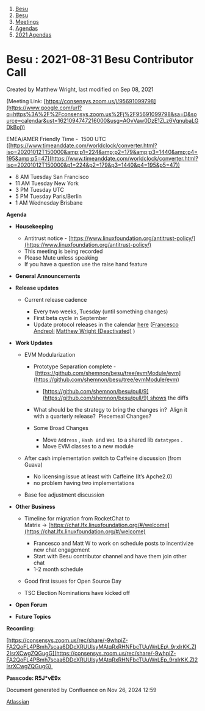 1. [Besu](index.html)
2. [Besu](Besu_22151173.html)
3. [Meetings](Meetings_22153838.html)
4. [Agendas](Agendas_22153868.html)
5. [2021 Agendas](2021-Agendas_22154808.html)

# Besu : 2021-08-31 Besu Contributor Call

Created by Matthew Wright, last modified on Sep 08, 2021

(Meeting Link: ⁨[https://consensys.zoom.us/j/95691099798](https://www.google.com/url?q=https%3A%2F%2Fconsensys.zoom.us%2Fj%2F95691099798&sa=D&source=calendar&ust=1621094747216000&usg=AOvVaw0DzE1ZLz6VqnubaLGDkBoj))

EMEA/AMER Friendly Time -  1500 UTC ([https://www.timeanddate.com/worldclock/converter.html?iso=20201012T150000&amp;p1=224&amp;p2=179&amp;p3=1440&amp;p4=195&amp;p5=47](https://www.timeanddate.com/worldclock/converter.html?iso=20201012T150000&p1=224&p2=179&p3=1440&p4=195&p5=47))

- 8 AM Tuesday San Francisco
- 11 AM Tuesday New York
- 3 PM Tuesday UTC
- 5 PM Tuesday Paris/Berlin
- 1 AM Wednesday Brisbane

**Agenda**

- **Housekeeping**
  
  - Antitrust notice - [https://www.linuxfoundation.org/antitrust-policy/](https://www.linuxfoundation.org/antitrust-policy/)
  - This meeting is being recorded
  - Please Mute unless speaking
  - If you have a question use the raise hand feature
- **General Announcements**
- **Release updates**
  
  - Current release cadence 
    
    - Every two weeks, Tuesday (until something changes)
    - First beta cycle in September
    - Update protocol releases in the calendar [here](https://lf-hyperledger.atlassian.net/wiki/display/BESU/Future+Release+Dates) ([Francesco Andreoli](https://lf-hyperledger.atlassian.net/wiki/people/610104864e8d8d0069291688?ref=confluence) [Matthew Wright (Deactivated)](https://lf-hyperledger.atlassian.net/wiki/people/5fb2ceb04a09640069c6345f?ref=confluence) )
- **Work Updates** 
  
  - EVM Modularization
    
    - Prototype Separation complete - [https://github.com/shemnon/besu/tree/evmModule/evm](https://github.com/shemnon/besu/tree/evmModule/evm)
      
      - [https://github.com/shemnon/besu/pull/9](https://github.com/shemnon/besu/pull/9) shows the diffs
    - What should be the strategy to bring the changes in?  Align it with a quarterly release?  Piecemeal Changes?
    - Some Broad Changes
      
      - Move `Address` , `Hash`  and `Wei`  to a shared lib `datatypes` .
      - Move EVM classes to a new module
  - After cash implementation switch to Caffeine discussion (from Guava)
    
    - No licensing issue at least with Caffeine (It’s Apche2.0)
    - no problem having two implementations
  - Base fee adjustment discussion
- **Other Business** 
  
  - Timeline for migration from RocketChat to Matrix → [https://chat.lfx.linuxfoundation.org/#/welcome](https://chat.lfx.linuxfoundation.org/#/welcome)
    
    - Francesco and Matt W to work on schedule posts to incentivize new chat engagement
    - Start with Besu contributor channel and have them join other chat
    - 1-2 month schedule
  - Good first issues for Open Source Day
  - TSC Election Nominations have kicked off
- **Open Forum**
- **Future Topics**

**Recording:** 

[https://consensys.zoom.us/rec/share/-9whpiZ-FA2QoFL4PBmh7scaa6DDcXRUUlsyMAtqRxRHNFbcTUuWnLEp\_9rxIrKK.ZI2IsrXCwgZQGugG](https://consensys.zoom.us/rec/share/-9whpiZ-FA2QoFL4PBmh7scaa6DDcXRUUlsyMAtqRxRHNFbcTUuWnLEp_9rxIrKK.ZI2IsrXCwgZQGugG) 

**Passcode: R5J\*vE9x**

Document generated by Confluence on Nov 26, 2024 12:59

[Atlassian](http://www.atlassian.com/)
